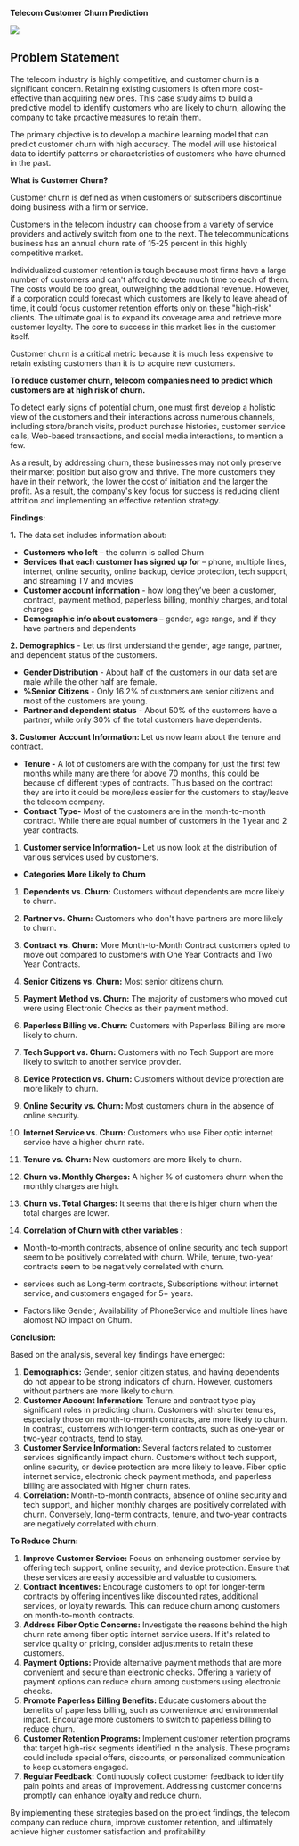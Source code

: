 **Telecom Customer Churn Prediction**

![](Aspose.Words.c097839a-82c6-424c-bf83-39f873bba53c.001.png)

## **Problem Statement**

The telecom industry is highly competitive, and customer churn is a significant concern. Retaining existing customers is often more cost-effective than acquiring new ones. This case study aims to build a predictive model to identify customers who are likely to churn, allowing the company to take proactive measures to retain them.

The primary objective is to develop a machine learning model that can predict customer churn with high accuracy. The model will use historical data to identify patterns or characteristics of customers who have churned in the past.

**What is Customer Churn?**

Customer churn is defined as when customers or subscribers discontinue doing business with a firm or service.

Customers in the telecom industry can choose from a variety of service providers and actively switch from one to the next. The telecommunications business has an annual churn rate of 15-25 percent in this highly competitive market.

Individualized customer retention is tough because most firms have a large number of customers and can't afford to devote much time to each of them. The costs would be too great, outweighing the additional revenue. However, if a corporation could forecast which customers are likely to leave ahead of time, it could focus customer retention efforts only on these "high-risk" clients. The ultimate goal is to expand its coverage area and retrieve more customer loyalty. The core to success in this market lies in the customer itself.

Customer churn is a critical metric because it is much less expensive to retain existing customers than it is to acquire new customers.

**To reduce customer churn, telecom companies need to predict which customers are at high risk of churn.**

To detect early signs of potential churn, one must first develop a holistic view of the customers and their interactions across numerous channels, including store/branch visits, product purchase histories, customer service calls, Web-based transactions, and social media interactions, to mention a few.

As a result, by addressing churn, these businesses may not only preserve their market position but also grow and thrive. The more customers they have in their network, the lower the cost of initiation and the larger the profit. As a result, the company's key focus for success is reducing client attrition and implementing an effective retention strategy.

**Findings:**

**1.** The data set includes information about:
- **Customers who left** – the column is called Churn
- **Services that each customer has signed up for** – phone, multiple lines, internet, online security, online backup, device protection, tech support, and streaming TV and movies
- **Customer account information** - how long they’ve been a customer, contract, payment method, paperless billing, monthly charges, and total charges
- **Demographic info about customers** – gender, age range, and if they have partners and dependents

**2. Demographics** - Let us first understand the gender, age range, partner, and dependent status of the customers.

- **Gender Distribution** - About half of the customers in our data set are male while the other half are female.
- **%Senior Citizens** - Only 16.2% of customers are senior citizens and most of the customers are young.
- **Partner and dependent status** - About 50% of the customers have a partner, while only 30% of the total customers have dependents.


**3. Customer Account Information:** Let us now learn about the tenure and contract.                                     

- **Tenure -** A lot of customers are with the company for just the first few months while many are there for above 70 months, this could be because of different types of contracts. Thus based on the contract they are into it could be more/less easier for the customers to stay/leave the telecom company.
- **Contract Type-** Most of the customers are in the month-to-month contract. While there are equal number of customers in the 1 year and 2 year contracts.

1. **Customer service Information-** Let us now look at the distribution of various services used by customers.

- **Categories More Likely to Churn**
1. **Dependents vs. Churn:** Customers without dependents are more likely to churn.
1. **Partner vs. Churn:** Customers who don't have partners are more likely to churn.
1. **Contract vs. Churn:** More Month-to-Month Contract customers opted to move out compared to customers with One Year Contracts and Two Year Contracts.
1. **Senior Citizens vs. Churn:** Most senior citizens churn.
1. **Payment Method vs. Churn:** The majority of customers who moved out were using Electronic Checks as their payment method.
1. **Paperless Billing vs. Churn:** Customers with Paperless Billing are more likely to churn.
1. **Tech Support vs. Churn:** Customers with no Tech Support are more likely to switch to another service provider.
1. **Device Protection vs. Churn:** Customers without device protection are more likely to churn.
1. **Online Security vs. Churn:** Most customers churn in the absence of online security.
1. **Internet Service vs. Churn:** Customers who use Fiber optic internet service have a higher churn rate.
1. **Tenure vs. Churn:** New customers are more likely to churn.
1. **Churn vs. Monthly Charges:** A higher % of customers churn when the monthly charges are high.
1. **Churn vs. Total Charges:**  It seems that there is higer churn when the total charges are lower.

1. **Correlation of Churn with other variables :** 
- Month-to-month contracts, absence of online security and tech support seem to be positively correlated with churn. While, tenure, two-year contracts seem to be negatively correlated with churn.

- services such as Long-term contracts, Subscriptions without internet service, and customers engaged for 5+ years.

- Factors like Gender, Availability of PhoneService and multiple lines have alomost NO impact on Churn.


**Conclusion:**

Based on the analysis, several key findings have emerged:

1. **Demographics:** Gender, senior citizen status, and having dependents do not appear to be strong indicators of churn. However, customers without partners are more likely to churn.
1. **Customer Account Information:** Tenure and contract type play significant roles in predicting churn. Customers with shorter tenures, especially those on month-to-month contracts, are more likely to churn. In contrast, customers with longer-term contracts, such as one-year or two-year contracts, tend to stay.
1. **Customer Service Information:** Several factors related to customer services significantly impact churn. Customers without tech support, online security, or device protection are more likely to leave. Fiber optic internet service, electronic check payment methods, and paperless billing are associated with higher churn rates.
1. **Correlation:** Month-to-month contracts, absence of online security and tech support, and higher monthly charges are positively correlated with churn. Conversely, long-term contracts, tenure, and two-year contracts are negatively correlated with churn.

**To Reduce Churn:**

1. **Improve Customer Service:** Focus on enhancing customer service by offering tech support, online security, and device protection. Ensure that these services are easily accessible and valuable to customers.
1. **Contract Incentives:** Encourage customers to opt for longer-term contracts by offering incentives like discounted rates, additional services, or loyalty rewards. This can reduce churn among customers on month-to-month contracts.
1. **Address Fiber Optic Concerns:** Investigate the reasons behind the high churn rate among fiber optic internet service users. If it's related to service quality or pricing, consider adjustments to retain these customers.
1. **Payment Options:** Provide alternative payment methods that are more convenient and secure than electronic checks. Offering a variety of payment options can reduce churn among customers using electronic checks.
1. **Promote Paperless Billing Benefits:** Educate customers about the benefits of paperless billing, such as convenience and environmental impact. Encourage more customers to switch to paperless billing to reduce churn.
1. **Customer Retention Programs:** Implement customer retention programs that target high-risk segments identified in the analysis. These programs could include special offers, discounts, or personalized communication to keep customers engaged.
1. **Regular Feedback:** Continuously collect customer feedback to identify pain points and areas of improvement. Addressing customer concerns promptly can enhance loyalty and reduce churn.

By implementing these strategies based on the project findings, the telecom company can reduce churn, improve customer retention, and ultimately achieve higher customer satisfaction and profitability.





